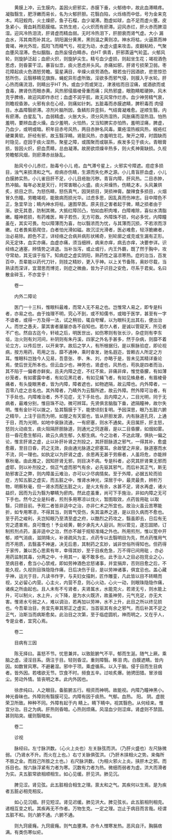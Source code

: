 <!-- { "loadSidebar": true } -->
　　黄膜上冲，云生膜内，盖因火瘀邪实，赤膜下垂，火郁络中，故此血滞睛疼。凝脂翳生，肥浮嫩而易长，名为火郁肝胆。花翳白陷，火烁络而中低，号为金来克木。鸡冠蚬肉，火土燥瘀，鱼子石榴，血少凝滞。胞虚如球，血不足而虚火壅。皮急紧小，膏血耗而筋膜缩。实热生疮，心火炽而有瘀滞。迎风赤烂，肝火赤而脾泪湿。迎风冷热泪流，肝肾虚而精血弱。无时冷热泪下，肝胆衰而肾气虚。大小 漏血水，泻其南而补其北。阴阳漏分黄黑，黑则温之黄则凉。神水将枯，火逼蒸而神膏竭，神光外现，孤阳飞而精气亏。视定为动，水虚火盛来攻击。皮翻粘睑，气聚血壅风湿滞。色似胭脂，血热妄侵白睛赤。白HT 俱青，肝邪蒸逼气轮蓝。火郁风轮，则旋胪泛起；血瘀火炽，则旋胪尖生。精亏血少虚损，则起坐生花；竭视酒色思虑，则昏蒙干涩。暴盲似祟，痰火思虑并头风。赤痛如邪，肝肾亏损荣卫弱。枣花障起痰火色酒怒劳瞻。萤星满目，辛燥火痰劳酒色。眼若虫行因酒欲，悲思惊恐怒所伤，云翳移睛见旗旆，蝇蛇异形虚所致。淫欲多而邪气侵，则膜入乎水轮。肝心热而痛流泪，则睛出乎HT 外。或血少而或哭泣，津液枯而目涩痛，或酒欲而或食毒，脾肾伤而眼赤黄。风热邪侵眉棱骨重而痛；风热邪盛，眼胞睛眶硬肿。风木克乎脾络，故迎风即作赤烂；血虚不润乎肌，故无风常作烂赤。血少神劳精气衰，则瞻视昏渺。火邪有余在心经，则痛如针刺。五脏毒而赤膜遮睛，脾积毒而 肉侵目。水晶障翳瘀滞。凉剂片脑所因，鱼鳞形异歪斜，气结膏凝难愈。逆顺生翳，内有瘀滞。白星乱飞，血弱精虚。火胀大头，须分风热湿热，风胀痛而湿热泪。怕热羞明，要辨血虚火燥。血少羞明，火怕热，又当知脾实亦怕热，羞明涩痛，脾虚，乃血少，或明或暗。积年目赤号风热，两目赤肿名风毒。粟疮湿热椒风热，椒疮红硬粟黄软。肝经有邪，故玉翳浮睛。肾脏风热，亦羞明生花。聚开之障，时圆缺而时隐见，症因于痰火湿热，聚星之障，或围聚而或联系，疾发多见于痰火。青眼膏损，皆因火炽，瘀血贯睛，总由凝滞。故房欲烦燥辛热多，则火炙神膏缺损。久视劳瞻郁风烟，则瘀滞赤丝脉乱。

　　胎风兮小儿赤烂，胎毒兮小儿 疮。血气滞兮星上，火邪实兮障遮。痘症多损目，浊气来损清和之气。疳病亦伤睛，生源而失化养之源。小儿青盲肝血虚，小儿白膜肺实热，小儿雀目肝不足，小儿目疮胎污秽。青盲内障，肝风热。二目赤肿，热冲脑。每年必发是天行，时常害眼心火盛。痰火并燥热，伤睛之本，头风兼烘炙，损目之宗。为怒伤睛，怒伤真气，因哭损目，哭损神膏。酸辣食多损目，火烟冒久伤瞳。劳瞻竭视，能致病而损光华。过虑多思，因乱真而伤神志。目中障色不正，急宜早治；睛内神水将枯，速图早医。原夫目之害者起于微，睛之损者由于渐。欲无其患，防制其微。大抵红障凹凸，怕如血积肉堆，白障难除，喜似水清脂嫩。瞳神若损，有药难医，眸子若伤，无方可救。外障珠不损，何必多忧，内障瞳虽在，其实可畏。勿以障薄而为喜，勿以翳浓而为忧，与其薄而沉损，不若浓而浮嫩。红者畏紫筋爬住，白者怕光滑如磁。故沉涩光滑者，医必难愈，轻浮脆嫩者，治必易除。颜色不正，详经络之合病并病形状稀奇，别轮廓之或克或生漏有正形。风无定体，血实亦痛，血虚亦痛，须当细辨，病来亦痒，病去亦痒，决要参详。识经络之通塞，辨情势之进退。当补当泻，或止或行，内王外霸，既了然于胸中，攻守常劫，其无误于指下。知病症之虚实阴阳，熟药性之温凉寒热。症的治当，百发百中，吾辈能以药代刀针，则技之精妙，更入乎神。以上关节备陈，奥妙尽载，当熟读而深详，宜潜思而博览，则症之微曲，皆为子识目之安危，尽系于君矣。名曰散金碎玉，不亦宜乎！

　　卷一

　　内外二障论

　　医门一十三科，惟眼科最难，而常人无不易之也。岂惟常人易之，即专是科者，亦易之也。由于烛理不明，究心不到，或不知儒书，或暗于医学，甚至有一字不谙者，或得一方及得一法，试之稍验，辄自夸耀，以为眼科无出其右，便出治人。而世之愚夫，蒙其害者屡屡亦各不自知也。若尔人者，是诚以管窥天，所见者不广也。然自古迄今，轩岐之后，明医世出，如伤寒则有张长沙，杂症则有李东垣，治火则有刘河间，补阴则有朱丹溪，四家之外名手甚多，然于杂病，则靡不着论立方，以传后世，以开来学。故后之学人，有所根据归，是以察脉验症，即论视病，按方用药，苟用之当，靡不通神，乘时奋发，驰名遐迩，皆赖古人所定之方耳。惟眼科岂独今人见易，吾意张、李、朱、刘，亦略于是，皆未见其精详垂论焉，使后世无所本也。但云血少也，神劳也，肾虚也，风热也，苟执是四者而治，其不陷于一偏者亦鲜矣。且夫内障之症，不红不紫，非痛非痒，惟觉昏朦，有如薄纱笼者，有如雾露中者，有如见黑花者，有如见蝇飞者，有如见蛛悬者，有眉棱骨痛者，有头旋眼黑者，皆为内障，障者遮也，如物遮隔，故云障也。内外障者，一百零八症之总名也。其外障者，乃睛外为云翳所遮，故云外障。然外障可治者，有下手处也。内障难治者，外不见症，无下手处也。且内障之人，二目光明，同于无病者，最难分别，惟目珠不动，微可辨耳。先贤俱言脑脂下垂，遮隔瞳神，故尔失明。惟有金针可以拨之，坠其翳膜于下，能使顷刻复明。予因深思，眼乃五脏六腑之精华，上注于目而为明，如屋之有天窗也，皆从肝胆发源，内有脉道孔窍，上通于目，而为光明，如地中泉脉流通，一有瘀塞，则水不通矣。夫目属肝，肝主怒，怒则火动痰生，痰火阻隔肝胆脉道，则通光之窍遂蔽，是以二目昏朦，如烟如雾。目一昏花愈生郁闷，故云久病生郁，久郁生病。今之治者，不达此理，俱执一偏之论，惟言肝肾之虚，止以补肝补肾之剂投之，其肝胆脉道之邪气，一得其补，愈盛愈蔽，至目日昏，药之无效，良由通光脉道之瘀塞耳。余故譬之井泉，脉道塞而水不流，同一理也。如执定以为肝肾之虚，余思再无甚于劳瘵者，人虽将危，亦能辨察秋毫。由此推之，因知肝肾无邪，则目决不病。专是科者，必究其肝肾果无邪而虚耶，则以补剂投之，倘正气虚而邪气有余，必先驱其邪气，而后补其正气，斯无助邪害正之弊，则内障虽云难治，亦可以少尽病情矣。至于外障，必据五轮而验症，方知五脏之虚实，而五脏之中，惟肾水神光，深居于中，最灵最贵，辨析万物，明察秋毫，但一肾水而配五脏之火，是火太有余，水甚不足，肾水再虚，诸火益炽，因而为云为翳为攀睛为瘀肉。然此症虽重，尚可下手施治，非如内障之无可下手也。然今之业是科者，煎剂多用寒凉以伐火，暂图取效，点药皆用砒 以取翳，只顾目前。予观二者皆非适中之治，亦非仁术之所宜也。故治火虽云苦寒能折，如专用寒凉，不得其当，则胃气受伤，失其温养之道，是以目久病而不愈也。至于药之峻利，夫岂知眼乃至清至虚之府，以酷烈之药攻之，翳虽即去，日后有无穷之遗害焉，良可慨也！予业岐黄，朝夕承先大人庭训。附以管见，遂忘固陋，订制煎剂点药，虽非适中之治，然亦不越于规矩准绳之外也。所用煎剂，惟以宽中开郁，顺气消痰，滋阴降火，补肾疏风为主，点药专以去翳明目为先，然点药惟用气而不用质，去翳虽不神速，决无后患，其制药之玄妙，诚非世俗所得知也。但药得于家传，兼以苦心思索有年，幸得其妙，至于目疾危急，万不得已间用砒 ，亦必用药监制其毒，分两之中，十用其一，毫不敢多也。此予治人之目必抱竞业之心，至病目者，愈当小心禁戒，即如劳神酒色忿怒诸事，并宜捐弃，否则目愈之后，不能久视，久视则目珠隐隐作痛，日后决伤于目，是以劳神诸事，俱宜忌也。盖心藏乎神，运光于目，凡读书作字，与夫妇女描刺，匠作雕銮，凡此皆以目不转睛而视，又必留心内营。心主火，内营不息，则心火动，心火一动，则眼珠隐隐作痛，诸疾之所由起也。且人未有不亏肾者，夫肾属水，水能克火，若肾无亏，则水能上升，可以制火，水上升，火下降，是为水火既济，故虽神劳，元气充足，亦无大害。惟肾水亏弱之人，难以调治，若再加以劳神，水不上升，此目之所以终见损也。今吾辈治目，务宜先审其邪正之虚实，当首驱其有余之邪气，而后补其不足之正气，治斯当而病斯愈矣。此治目之次第，至于临症圆机，神而明之，又在乎人，专是业者，宜究心焉。

　　卷二

　　目病有三因

　　陈无择曰。喜怒不节。忧思兼并。以致脏腑气不平。郁而生涎。随气上厥。乘脑之虚。浸淫目系。荫注于目。轻则昏涩。重则障翳。眵泪 肉。白膜遮睛。皆内因。如数冒风寒。不避暑湿。邪中于项。乘虚循系。以入于脑。侵于目而生目病者。皆外因。若嗜欲无节。饮食不时。频食五辛。过啖炙爆。驰骋田猎。冒涉烟尘。劳动外情。皆丧明之本。此内外因也。

　　徐彦纯曰。人之眼目。备脏腑五行。相资而神明。故能视。内障乃瞳神黑小。神光昏昧也。外障则有翳膜可见。内障有因于痰热。气郁。血热。 阳。 阴。虚脱荣卫所致。种种不同。外障有起于内 睛上。睛下睛中。视其翳色。从何经来。惟宜分治。目之为病。肝热则昏暗。心热则烦痛。风湿血少则涩痒。肾虚则不禁固。甚则陷突。缓则翳暗矣。

　　卷二

　　诊视

　　脉经曰。左寸脉洪数。（心火上炎也）左关脉弦而洪。（乃肝火盛也）左尺脉微弱。（乃肾水不升。而火在上也。）右寸关脉俱弦洪。（乃肝木挟相火之势。来侮所不胜之金。而戕己所胜之土也。）右尺脉洪数。（为相火邪火上炎。挟肝木之邪。而烁目也。按六脉浮紧有力者为寒。沉数有力者为热。微细而弱者为虚。洪大而滑者为实。夫五脏常欲相顺相生。如心见缓。肝见洪。肺见沉。

　　脾见涩。肾见弦。此五脏相合相生之理。禀太和之气。其疾何以生焉。是为疾者五脏必相克相反。

　　如心见沉细。肝见短涩。肾见迟缓。肺见洪大。脾见弦长。此五脏相刑相克。递相互变之机。其疾再无不作者。万物生克。一定之理。岂止于病目而言哉。经谓五脏不和。则六腑不通。六腑不通。

　　则九窍疲癃。九窍疲癃。则气血壅滞。亦令人憎寒发热。恶风自汗。胸膈痞满。有类伤寒似疟。

